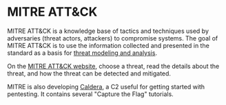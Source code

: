 # MITRE ATT&CK

MITRE ATT&CK is a knowledge base of tactics and techniques used by adversaries (threat actors, attackers) to compromise 
systems. The goal of MITRE ATT&CK is to use the information collected and presented in the standard as a basis for 
[threat modeling and analysis](https://tymyrddin.github.io/threat-models/). 

On the [MITRE ATT&CK website](https://attack.mitre.org/), choose a threat, read the details about the threat, and how 
the threat can be detected and mitigated. 

MITRE is also developing [Caldera](attack-trees:docs/lab/caldera), a C2 useful for getting started with pentesting. It contains several "Capture the Flag" tutorials.